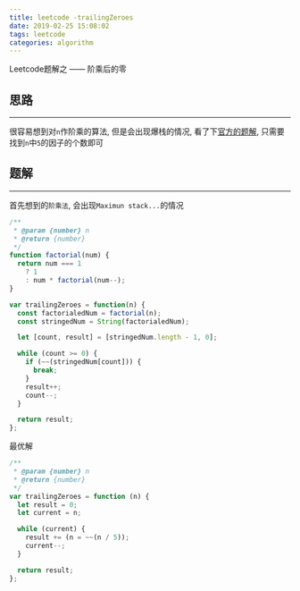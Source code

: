 ```yaml
---
title: leetcode -trailingZeroes
date: 2019-02-25 15:08:02
tags: leetcode
categories: algorithm
---
```


Leetcode题解之 —— 阶乘后的零


<!-- more -->


## 思路

------

很容易想到对`n`作阶乘的算法, 但是会出现爆栈的情况, 看了下[官方的题解](https://leetcode-cn.com/problems/factorial-trailing-zeroes/comments/), 只需要找到`n`中`5`的因子的个数即可

## 题解

------

首先想到的`阶乘法`, 会出现`Maximun stack...`的情况

```ts
/**
 * @param {number} n
 * @return {number}
 */
function factorial(num) {
  return num === 1
    ? 1
    : num * factorial(num--);
}

var trailingZeroes = function(n) {
  const factorialedNum = factorial(n);
  const stringedNum = String(factorialedNum);

  let [count, result] = [stringedNum.length - 1, 0];

  while (count >= 0) {
    if (~~(stringedNum[count])) {
      break;
    }
    result++;
    count--;
  }

  return result;
};
```

最优解

```ts
/**
 * @param {number} n
 * @return {number}
 */
var trailingZeroes = function (n) {
  let result = 0;
  let current = n;

  while (current) {
    result += (n = ~~(n / 5));
    current--;
  }

  return result;
};
```